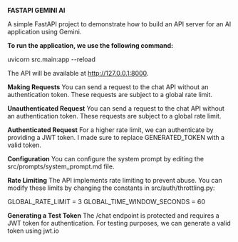 **FASTAPI GEMINI AI**

A simple FastAPI project to demonstrate how to build an API server for an AI application using Gemini.

**To run the application, we use the following command:**

uvicorn src.main:app --reload

The API will be available at http://127.0.0.1:8000.

**Making Requests**
You can send a request to the chat API without an authentication token. These requests are subject to a global rate limit.

**Unauthenticated Request**
You can send a request to the chat API without an authentication token. These requests are subject to a global rate limit.

**Authenticated Request**
For a higher rate limit, we can authenticate by providing a JWT token. I made sure to replace GENERATED_TOKEN with a valid token.

**Configuration**
You can configure the system prompt by editing the src/prompts/system_prompt.md file.

**Rate Limiting**
The API implements rate limiting to prevent abuse. You can modify these limits by changing the constants in src/auth/throttling.py:

GLOBAL_RATE_LIMIT = 3
GLOBAL_TIME_WINDOW_SECONDS = 60

**Generating a Test Token**
The /chat endpoint is protected and requires a JWT token for authentication. For testing purposes, we can generate a valid token using jwt.io
